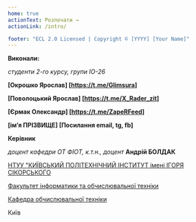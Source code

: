 ```yaml
---
home: true
actionText: Розпочати →
actionLink: /intro/

footer: "ECL 2.0 Licensed | Copyright © [YYYY] [Your Name]"
---
```



**Виконали:** 

*студенти 2-го курсу, групи ІО-26* 

**[Окрошко Ярослав] [https://t.me/Glimsura]**

**[Поволоцький Ярослав] [https://t.me/X_Rader_zit]**

**[Єрмак Олександр] [https://t.me/ZapeRFeed]**

**[ім’я ПРІЗВИЩЕ] [Посилання email, tg, fb]**

**Керівник**

*доцент кафедри ОТ ФІОТ, к.т.н., доцент*<span padding-right:5em></span> **Андрій БОЛДАК** 

[НТУУ "КИЇВСЬКИЙ ПОЛІТЕХНІЧНИЙ ІНСТИТУТ імені ІГОРЯ СІКОРСЬКОГО](https://kpi.ua/)

[Факультет інформатики та обчислювальної техніки](https://fiot.kpi.ua/)

[Кафедра обчислювальної техніки](https://comsys.kpi.ua/)

Київ
